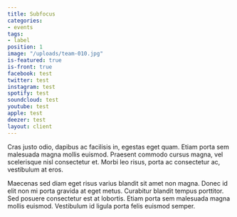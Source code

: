 ```yaml
---
title: Subfocus
categories:
- events
tags:
- label
position: 1
image: "/uploads/team-010.jpg"
is-featured: true
is-front: true
facebook: test
twitter: test
instagram: test
spotify: test
soundcloud: test
youtube: test
apple: test
deezer: test
layout: client
---
```


Cras justo odio, dapibus ac facilisis in, egestas eget quam. Etiam porta sem malesuada magna mollis euismod. Praesent commodo cursus magna, vel scelerisque nisl consectetur et. Morbi leo risus, porta ac consectetur ac, vestibulum at eros.

Maecenas sed diam eget risus varius blandit sit amet non magna. Donec id elit non mi porta gravida at eget metus. Curabitur blandit tempus porttitor. Sed posuere consectetur est at lobortis. Etiam porta sem malesuada magna mollis euismod. Vestibulum id ligula porta felis euismod semper.